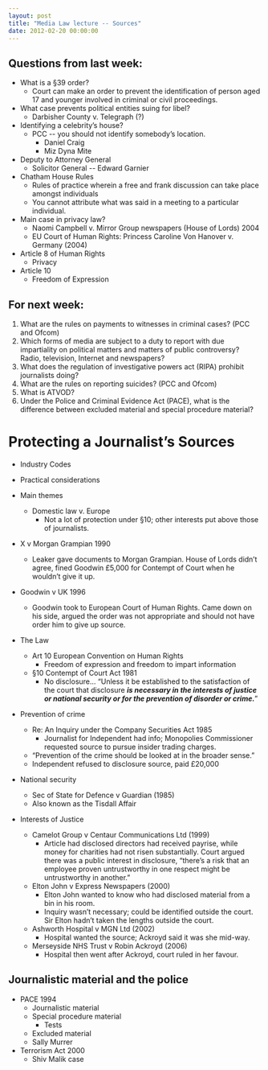 ```yaml
---
layout: post
title: "Media Law lecture -- Sources"
date: 2012-02-20 00:00:00
---
```


## Questions from last week:
+ What is a §39 order?
	+ Court can make an order to prevent the identification of person aged 17 and younger involved in criminal or civil proceedings.
+ What case prevents political entities suing for libel?
	+ Darbisher County v. Telegraph (?)
+ Identifying a celebrity’s house?
	+ PCC -- you should not identify somebody’s location.
		+ Daniel Craig
		+ Miz Dyna Mite
+ Deputy to Attorney General
	+ Solicitor General -- Edward Garnier
+ Chatham House Rules
	+ Rules of practice wherein a free and frank discussion can take place amongst individuals
	+ You cannot attribute what was said in a meeting to a particular individual.
+ Main case in privacy law?
	+ Naomi Campbell v. Mirror Group newspapers (House of Lords) 2004
	+ EU Court of Human Rights: Princess Caroline Von Hanover v. Germany (2004)
+ Article 8 of Human Rights
	+ Privacy
+ Article 10
	+ Freedom of Expression

## For next week:
1. What are the rules on payments to witnesses in criminal cases? (PCC and Ofcom)
1. Which forms of media are subject to a duty to report with due impartiality on political matters and matters of public controversy? Radio, television, Internet and newspapers?
1. What does the regulation of investigative powers act (RIPA) prohibit journalists doing?
1. What are the rules on reporting suicides? (PCC and Ofcom)
1. What is ATVOD?
1. Under the Police and Criminal Evidence Act (PACE), what is the difference between excluded material and special procedure material?

# Protecting a Journalist’s Sources
+ Industry Codes
+ Practical considerations
+ Main themes
	+ Domestic law v. Europe
		+ Not a lot of protection under §10; other interests put above those of journalists.
+ X v Morgan Grampian 1990
	+ Leaker gave documents to Morgan Grampian. House of Lords didn’t agree, fined Goodwin £5,000 for Contempt of Court when he wouldn’t give it up.
+ Goodwin v UK 1996
	+ Goodwin took to European Court of Human Rights. Came down on his side, argued the order was not appropriate and should not have order him to give up source.

+ The Law
	+ Art 10 European Convention on Human Rights
		+ Freedom of expression and freedom to impart information
	+ §10 Contempt of Court Act 1981
		+ No disclosure... “Unless it be established to the satisfaction of the court that disclosure ***is necessary in the interests of justice or national security or for the prevention of disorder or crime.***”

+ Prevention of crime
	+ Re: An Inquiry under the Company Securities Act 1985
		+ Journalist for Independent had info; Monopolies Commissioner requested source to pursue insider trading charges.
	+ “Prevention of the crime should be looked at in the broader sense.”
	+ Independent refused to disclosure source, paid £20,000
+ National security
	+ Sec of State for Defence v Guardian (1985)
	+ Also known as the Tisdall Affair
+ Interests of Justice
	+ Camelot Group v Centaur Communications Ltd (1999)
		+ Article had disclosed directors had received payrise, while money for charities had not risen substantially. Court argued there was a public interest in disclosure, “there’s a risk that an employee proven untrustworthy in one respect might be untrustworthy in another.”
	+ Elton John v Express Newspapers (2000)
		+ Elton John wanted to know who had disclosed material from a bin in his room.
		+ Inquiry wasn’t necessary; could be identified outside the court. Sir Elton hadn’t taken the lengths outside the court.
	+ Ashworth Hospital v MGN Ltd (2002)
		+ Hospital wanted the source; Ackroyd said it was she mid-way.
	+ Merseyside NHS Trust v Robin Ackroyd (2006)
		+ Hospital then went after Ackroyd, court ruled in her favour.

## Journalistic material and the police
+ PACE 1994
	+ Journalistic material
	+ Special procedure material
		+ Tests
	+ Excluded material
	+ Sally Murrer
+ Terrorism Act 2000
	+ Shiv Malik case
